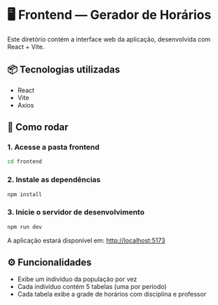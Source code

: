 # 🖥️ Frontend — Gerador de Horários

Este diretório contém a interface web da aplicação, desenvolvida com React + Vite.

## 📦 Tecnologias utilizadas

- React
- Vite
- Axios

## 🚀 Como rodar

### 1. Acesse a pasta frontend

```bash
cd frontend
```

### 2. Instale as dependências

```bash
npm install
```

### 3. Inicie o servidor de desenvolvimento

```bash
npm run dev
```

A aplicação estará disponível em: [http://localhost:5173](http://localhost:5173)

## ⚙️ Funcionalidades

- Exibe um indivíduo da população por vez
- Cada indivíduo contém 5 tabelas (uma por período)
- Cada tabela exibe a grade de horários com disciplina e professor
